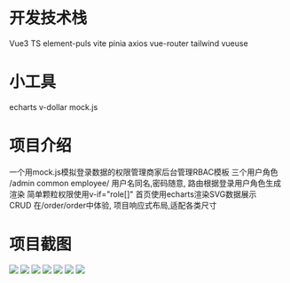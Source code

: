 # 开发技术栈
Vue3 TS  element-puls vite 
pinia axios  vue-router tailwind vueuse
# 小工具
echarts v-dollar mock.js
# 项目介绍
  一个用mock.js模拟登录数据的权限管理商家后台管理RBAC模板
  三个用户角色 /admin common employee/   用户名同名,密码随意,
  路由根据登录用户角色生成渲染
  简单颗粒权限使用v-if="role[]"
  首页使用echarts渲染SVG数据展示  
  CRUD 在/order/order中体验,
  项目响应式布局,适配各类尺寸
# 项目截图
  ![](/public/网页捕获_1-10-2023_203547_localhost.jpeg)
  ![](/public/网页捕获_1-10-2023_203638_localhost.jpeg)
  ![](/public/网页捕获_1-10-2023_205635_localhost.jpeg)
  ![](/public/网页捕获_1-10-2023_205646_localhost.jpeg)
  ![](/public/网页捕获_1-10-2023_21156_localhost.jpeg)
  ![](/public/网页捕获_1-10-2023_215731_localhost.jpeg)
  ![](/public/网页捕获_1-10-2023_21222_localhost.jpeg)
  
